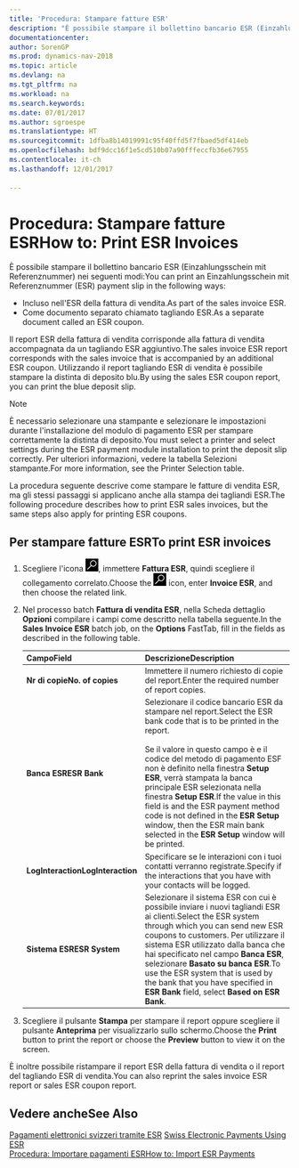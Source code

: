 ```yaml
---
title: 'Procedura: Stampare fatture ESR'
description: "È possibile stampare il bollettino bancario ESR (Einzahlungsschein mit Referenznummer) in diversi modi."
documentationcenter: 
author: SorenGP
ms.prod: dynamics-nav-2018
ms.topic: article
ms.devlang: na
ms.tgt_pltfrm: na
ms.workload: na
ms.search.keywords: 
ms.date: 07/01/2017
ms.author: sgroespe
ms.translationtype: HT
ms.sourcegitcommit: 1dfba8b14019991c95f40ffd5f7fbaed5df414eb
ms.openlocfilehash: bdf9dcc16f1e5cd510b07a90fffeccfb36e67955
ms.contentlocale: it-ch
ms.lasthandoff: 12/01/2017

---
```

# <a name="how-to-print-esr-invoices"></a><span data-ttu-id="c1964-103">Procedura: Stampare fatture ESR</span><span class="sxs-lookup"><span data-stu-id="c1964-103">How to: Print ESR Invoices</span></span>
<span data-ttu-id="c1964-104">È possibile stampare il bollettino bancario ESR (Einzahlungsschein mit Referenznummer) nei seguenti modi:</span><span class="sxs-lookup"><span data-stu-id="c1964-104">You can print an Einzahlungsschein mit Referenznummer (ESR) payment slip in the following ways:</span></span>  

- <span data-ttu-id="c1964-105">Incluso nell'ESR della fattura di vendita.</span><span class="sxs-lookup"><span data-stu-id="c1964-105">As part of the sales invoice ESR.</span></span>  
- <span data-ttu-id="c1964-106">Come documento separato chiamato tagliando ESR.</span><span class="sxs-lookup"><span data-stu-id="c1964-106">As a separate document called an ESR coupon.</span></span>  

<span data-ttu-id="c1964-107">Il report ESR della fattura di vendita corrisponde alla fattura di vendita accompagnata da un tagliando ESR aggiuntivo.</span><span class="sxs-lookup"><span data-stu-id="c1964-107">The sales invoice ESR report corresponds with the sales invoice that is accompanied by an additional ESR coupon.</span></span> <span data-ttu-id="c1964-108">Utilizzando il report tagliando ESR di vendita è possibile stampare la distinta di deposito blu.</span><span class="sxs-lookup"><span data-stu-id="c1964-108">By using the sales ESR coupon report, you can print the blue deposit slip.</span></span>  

> [!NOTE]  
>  <span data-ttu-id="c1964-109">È necessario selezionare una stampante e selezionare le impostazioni durante l'installazione del modulo di pagamento ESR per stampare correttamente la distinta di deposito.</span><span class="sxs-lookup"><span data-stu-id="c1964-109">You must select a printer and select settings during the ESR payment module installation to print the deposit slip correctly.</span></span> <span data-ttu-id="c1964-110">Per ulteriori informazioni, vedere la tabella Selezioni stampante.</span><span class="sxs-lookup"><span data-stu-id="c1964-110">For more information, see the Printer Selection table.</span></span>  

<span data-ttu-id="c1964-111">La procedura seguente descrive come stampare le fatture di vendita ESR, ma gli stessi passaggi si applicano anche alla stampa dei tagliandi ESR.</span><span class="sxs-lookup"><span data-stu-id="c1964-111">The following procedure describes how to print ESR sales invoices, but the same steps also apply for printing ESR coupons.</span></span>  

## <a name="to-print-esr-invoices"></a><span data-ttu-id="c1964-112">Per stampare fatture ESR</span><span class="sxs-lookup"><span data-stu-id="c1964-112">To print ESR invoices</span></span>  

1.  <span data-ttu-id="c1964-113">Scegliere l'icona ![Cerca pagina o report](../../media/ui-search/search_small.png "icona Cerca pagina o report"), immettere **Fattura ESR**, quindi scegliere il collegamento correlato.</span><span class="sxs-lookup"><span data-stu-id="c1964-113">Choose the ![Search for Page or Report](../../media/ui-search/search_small.png "Search for Page or Report icon") icon, enter **Invoice ESR**, and then choose the related link.</span></span>  
2.  <span data-ttu-id="c1964-114">Nel processo batch **Fattura di vendita ESR**, nella Scheda dettaglio **Opzioni** compilare i campi come descritto nella tabella seguente.</span><span class="sxs-lookup"><span data-stu-id="c1964-114">In the **Sales Invoice ESR** batch job, on the **Options** FastTab, fill in the fields as described in the following table.</span></span>  

    |<span data-ttu-id="c1964-115">Campo</span><span class="sxs-lookup"><span data-stu-id="c1964-115">Field</span></span>|<span data-ttu-id="c1964-116">Descrizione</span><span class="sxs-lookup"><span data-stu-id="c1964-116">Description</span></span>|  
    |---------------------------------|---------------------------------------|  
    |<span data-ttu-id="c1964-117">**Nr di copie**</span><span class="sxs-lookup"><span data-stu-id="c1964-117">**No. of copies**</span></span>|<span data-ttu-id="c1964-118">Immettere il numero richiesto di copie del report.</span><span class="sxs-lookup"><span data-stu-id="c1964-118">Enter the required number of report copies.</span></span>|  
    |<span data-ttu-id="c1964-119">**Banca ESR**</span><span class="sxs-lookup"><span data-stu-id="c1964-119">**ESR Bank**</span></span>|<span data-ttu-id="c1964-120">Selezionare il codice bancario ESR da stampare nel report.</span><span class="sxs-lookup"><span data-stu-id="c1964-120">Select the ESR bank code that is to be printed in the report.</span></span><br /><br /> <span data-ttu-id="c1964-121">Se il valore in questo campo è <Blank> e il codice del metodo di pagamento ESF non è definito nella finestra **Setup ESR**, verrà stampata la banca principale ESR selezionata nella finestra **Setup ESR**.</span><span class="sxs-lookup"><span data-stu-id="c1964-121">If the value in this field is <Blank> and the ESR payment method code is not defined in the **ESR Setup** window, then the ESR main bank selected in the **ESR Setup** window will be printed.</span></span>|  
    |<span data-ttu-id="c1964-122">**LogInteraction**</span><span class="sxs-lookup"><span data-stu-id="c1964-122">**LogInteraction**</span></span>|<span data-ttu-id="c1964-123">Specificare se le interazioni con i tuoi contatti verranno registrate.</span><span class="sxs-lookup"><span data-stu-id="c1964-123">Specify if the interactions that you have with your contacts will be logged.</span></span>|  
    |<span data-ttu-id="c1964-124">**Sistema ESR**</span><span class="sxs-lookup"><span data-stu-id="c1964-124">**ESR System**</span></span>|<span data-ttu-id="c1964-125">Selezionare il sistema ESR con cui è possibile inviare i nuovi tagliandi ESR ai clienti.</span><span class="sxs-lookup"><span data-stu-id="c1964-125">Select the ESR system through which you can send new ESR coupons to customers.</span></span> <span data-ttu-id="c1964-126">Per utilizzare il sistema ESR utilizzato dalla banca che hai specificato nel campo **Banca ESR**, selezionare **Basato su banca ESR**.</span><span class="sxs-lookup"><span data-stu-id="c1964-126">To use the ESR system that is used by the bank that you have specified in **ESR Bank** field, select **Based on ESR Bank**.</span></span>|  

3.  <span data-ttu-id="c1964-127">Scegliere il pulsante **Stampa** per stampare il report oppure scegliere il pulsante **Anteprima** per visualizzarlo sullo schermo.</span><span class="sxs-lookup"><span data-stu-id="c1964-127">Choose the **Print** button to print the report or choose the **Preview** button to view it on the screen.</span></span>  

<span data-ttu-id="c1964-128">È inoltre possibile ristampare il report ESR della fattura di vendita o il report del tagliando ESR di vendita.</span><span class="sxs-lookup"><span data-stu-id="c1964-128">You can also reprint the sales invoice ESR report or sales ESR coupon report.</span></span>  

## <a name="see-also"></a><span data-ttu-id="c1964-129">Vedere anche</span><span class="sxs-lookup"><span data-stu-id="c1964-129">See Also</span></span>  
 <span data-ttu-id="c1964-130">[Pagamenti elettronici svizzeri tramite ESR](swiss-electronic-payments-using-esr.md) </span><span class="sxs-lookup"><span data-stu-id="c1964-130">[Swiss Electronic Payments Using ESR](swiss-electronic-payments-using-esr.md) </span></span>  
 [<span data-ttu-id="c1964-131">Procedura: Importare pagamenti ESR</span><span class="sxs-lookup"><span data-stu-id="c1964-131">How to: Import ESR Payments</span></span>](how-to-import-esr-payments.md)

